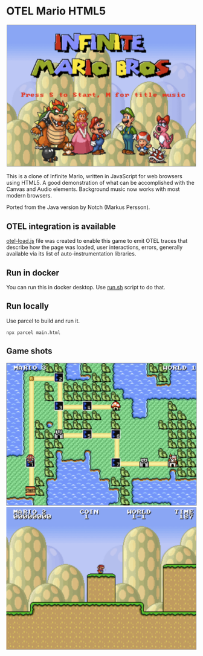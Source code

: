 # OTEL Mario HTML5

![title](title.png)

This is a clone of Infinite Mario, written in JavaScript for web browsers using HTML5.
A good demonstration of what can be accomplished with the Canvas and Audio elements.
Background music now works with most modern browsers.

Ported from the Java version by Notch (Markus Persson).

## OTEL integration is available
[otel-load.js](otel-load.js) file was created to enable this game to emit OTEL traces 
that describe how the page was loaded, user interactions, errors, generally available via
its list of auto-instrumentation libraries.

## Run in docker
You can run this in docker desktop. Use [run.sh](run.sh) script to do that.

## Run locally
Use parcel to build and run it.
```
npx parcel main.html
```

## Game shots
![map](map.png)
![game](game.png)
